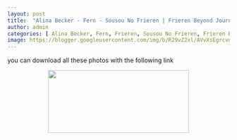 ```yaml
---
layout: post
title:  "Alina Becker - Fern - Sousou No Frieren | Frieren Beyond Journeys End (54 pictures) leaked from Onlyfans, Patreon and Fansly"
author: admin
categories: [ Alina Becker, Fern, Frieren, Sousou No Frieren, Frieren Beyond Journeys ]
image: https://blogger.googleusercontent.com/img/b/R29vZ2xl/AVvXsEgrcvnymca7-Tk56aEFVlWaTkDSfOKw57gub-Ibuz2aIr5RZc2uYfK4ZyMmrQxsf6qHJL8DFsll9o0Obz7oFrlByHnX-wIOgG6gZVKmRc5uw9eWr1h2G2T6CAYIafmXsFLfz49d-bhwQ_jvxn9av-Ec5XxepLtciMav-ZZtjgfcZa4Gw7FKMkJVAhiVi_XK/s1600/1.webp
---
```


you can download all these photos with the following link
<br /><div class="separator" style="clear: both; text-align: center;"><a href="https://www.mediafire.com/file/9ti5aenebrymr4u/Alina_Becker_-_Fern_-_Sousou_No_Frieren__Frieren_Beyond_Journeys_End_%252854_pictures%2529_leaked_from_Onlyfans%252C_Patreon_and_Fansly.zip/file" style="margin-left: 1em; margin-right: 1em;"><img border="0" data-original-height="200" data-original-width="450" height="142" src="https://blogger.googleusercontent.com/img/b/R29vZ2xl/AVvXsEhaKuKEQGBwDNaGjB1O2gN6tRDlZsgDHZoZF10mPvI53xIL_7TaoluvjtX_JSQHVU9oOurdtmYdpL_GUuJFh6TNNDGOLxvCDGDPbltr4tCBr3pWWesGdaKGr5S-1ft9L_PdbFxD0DrVUl5RNP48p4gZUKXC0sxac7TzpnNFUkathObMi2LAp6AzkWIDpyQZ/w320-h142/586abf79b6fc1117b60b2755.png" width="320" /></a></div><br />

<div class="separator" style="clear: both;"><a href="https://blogger.googleusercontent.com/img/b/R29vZ2xl/AVvXsEgrcvnymca7-Tk56aEFVlWaTkDSfOKw57gub-Ibuz2aIr5RZc2uYfK4ZyMmrQxsf6qHJL8DFsll9o0Obz7oFrlByHnX-wIOgG6gZVKmRc5uw9eWr1h2G2T6CAYIafmXsFLfz49d-bhwQ_jvxn9av-Ec5XxepLtciMav-ZZtjgfcZa4Gw7FKMkJVAhiVi_XK/s1600/1.webp" style="display: block; padding: 1em 0; text-align: center; "><img alt="" border="0" data-original-height="1707" data-original-width="1280" src="https://blogger.googleusercontent.com/img/b/R29vZ2xl/AVvXsEgrcvnymca7-Tk56aEFVlWaTkDSfOKw57gub-Ibuz2aIr5RZc2uYfK4ZyMmrQxsf6qHJL8DFsll9o0Obz7oFrlByHnX-wIOgG6gZVKmRc5uw9eWr1h2G2T6CAYIafmXsFLfz49d-bhwQ_jvxn9av-Ec5XxepLtciMav-ZZtjgfcZa4Gw7FKMkJVAhiVi_XK/s1600/1.webp"/></a></div><div class="separator" style="clear: both;"><a href="https://blogger.googleusercontent.com/img/b/R29vZ2xl/AVvXsEiWrufpqEPfq6dkn0lqFtamM9rP1S4aYeg_ddGiKXRGWANOx7o0ZD8Ofoao0_pI3VZWB8wB35H61d63P3Vkdu9FWk29jWZa2sohmLCs9voNuvDR-rF2dI_z5Rut45caDfa-TP3OyzqR7DILG5mMbNhgOyI0nA4O2NZyGt9kjdRF_bg7XgIobpiaE-wVQPZ2/s1600/2.webp" style="display: block; padding: 1em 0; text-align: center; "><img alt="" border="0" data-original-height="1707" data-original-width="1280" src="https://blogger.googleusercontent.com/img/b/R29vZ2xl/AVvXsEiWrufpqEPfq6dkn0lqFtamM9rP1S4aYeg_ddGiKXRGWANOx7o0ZD8Ofoao0_pI3VZWB8wB35H61d63P3Vkdu9FWk29jWZa2sohmLCs9voNuvDR-rF2dI_z5Rut45caDfa-TP3OyzqR7DILG5mMbNhgOyI0nA4O2NZyGt9kjdRF_bg7XgIobpiaE-wVQPZ2/s1600/2.webp"/></a></div><div class="separator" style="clear: both;"><a href="https://blogger.googleusercontent.com/img/b/R29vZ2xl/AVvXsEjngs-9whC477XR72ManWVKO3R_wj3R2uV69VFcC9v8WMl84-hmOpV6l2m6TaCFXqsVey5k5Np1DQuWQSZjHTfRPEIFdTzIRgbULGy4Oz4KENNKSAwbACISuaYfg6xEl8wZE9nRLvfl2pKkDFHS28WWsJ0ZmTy_pdHfUYYJBikeLOnUOagOhYqCZoe1BAeR/s1600/3.webp" style="display: block; padding: 1em 0; text-align: center; "><img alt="" border="0" data-original-height="1707" data-original-width="1280" src="https://blogger.googleusercontent.com/img/b/R29vZ2xl/AVvXsEjngs-9whC477XR72ManWVKO3R_wj3R2uV69VFcC9v8WMl84-hmOpV6l2m6TaCFXqsVey5k5Np1DQuWQSZjHTfRPEIFdTzIRgbULGy4Oz4KENNKSAwbACISuaYfg6xEl8wZE9nRLvfl2pKkDFHS28WWsJ0ZmTy_pdHfUYYJBikeLOnUOagOhYqCZoe1BAeR/s1600/3.webp"/></a></div><div class="separator" style="clear: both;"><a href="https://blogger.googleusercontent.com/img/b/R29vZ2xl/AVvXsEjH0Am6L1b1RAc7xrvRgYYjc0P1V9xBOLwgu36jhSZVFmck61Dj91kL0pJY2pBMAms_tTEO2PGDOSjRTcQ9tjxjel9UgIt7DfPr1C-hjrKAc-ILLh2ELi2wg01f72y7C5ehWccL-uQzg1XSkyjURSYCSQsy-M5VU34wqRCjmh8yKLMF7NT6qPCp-F7uHClE/s1600/4.webp" style="display: block; padding: 1em 0; text-align: center; "><img alt="" border="0" data-original-height="1707" data-original-width="1280" src="https://blogger.googleusercontent.com/img/b/R29vZ2xl/AVvXsEjH0Am6L1b1RAc7xrvRgYYjc0P1V9xBOLwgu36jhSZVFmck61Dj91kL0pJY2pBMAms_tTEO2PGDOSjRTcQ9tjxjel9UgIt7DfPr1C-hjrKAc-ILLh2ELi2wg01f72y7C5ehWccL-uQzg1XSkyjURSYCSQsy-M5VU34wqRCjmh8yKLMF7NT6qPCp-F7uHClE/s1600/4.webp"/></a></div><div class="separator" style="clear: both;"><a href="https://blogger.googleusercontent.com/img/b/R29vZ2xl/AVvXsEghSBQtsg_sd9P0xAgwgEZrWrvpZ3EXQBCf3iAI8rUfZJtS9fg5egK7hGbioUwKDkwytT8RYIgBeq9s-MTHPnBJMpSOBnmWLTyWQYH5ks7VPCMSpQ2vMtyKWfhpCmvGN0vHGleNbpb6G1ciet5Prlav8D9XVIpWi8bjzLQhvJV-j7D0yrmmRkiRT1QmhCXP/s1600/5.webp" style="display: block; padding: 1em 0; text-align: center; "><img alt="" border="0" data-original-height="1707" data-original-width="1280" src="https://blogger.googleusercontent.com/img/b/R29vZ2xl/AVvXsEghSBQtsg_sd9P0xAgwgEZrWrvpZ3EXQBCf3iAI8rUfZJtS9fg5egK7hGbioUwKDkwytT8RYIgBeq9s-MTHPnBJMpSOBnmWLTyWQYH5ks7VPCMSpQ2vMtyKWfhpCmvGN0vHGleNbpb6G1ciet5Prlav8D9XVIpWi8bjzLQhvJV-j7D0yrmmRkiRT1QmhCXP/s1600/5.webp"/></a></div><div class="separator" style="clear: both;"><a href="https://blogger.googleusercontent.com/img/b/R29vZ2xl/AVvXsEi_CQwJnMESM_y_cXFLL1-i7HYL7tjxeE3pe_AJyVm3dOWoKz1gRVxe1ncj_BoGP4KcoNn08BhazzbOtbE3U6RyqSzWNvFp59CREFdwJci8K0Vt_HIZ7Ea0Wwk2rp6n8Svr55BLCbbBidhGwJCzPtKfUUyp4GiRJdZlg3y0M4ew1YM88AGHoFYkkajKeCn4/s1600/6.webp" style="display: block; padding: 1em 0; text-align: center; "><img alt="" border="0" data-original-height="1707" data-original-width="1280" src="https://blogger.googleusercontent.com/img/b/R29vZ2xl/AVvXsEi_CQwJnMESM_y_cXFLL1-i7HYL7tjxeE3pe_AJyVm3dOWoKz1gRVxe1ncj_BoGP4KcoNn08BhazzbOtbE3U6RyqSzWNvFp59CREFdwJci8K0Vt_HIZ7Ea0Wwk2rp6n8Svr55BLCbbBidhGwJCzPtKfUUyp4GiRJdZlg3y0M4ew1YM88AGHoFYkkajKeCn4/s1600/6.webp"/></a></div><div class="separator" style="clear: both;"><a href="https://blogger.googleusercontent.com/img/b/R29vZ2xl/AVvXsEirOOdWRxGH4SeQU4JO5329nhyVKKk_Vyf8GJgTAwg98d_xF4sT8_0mmW3wrHC6JVoo4wpSzZ40gyOn2RtLNXDWaz4m3savG2t30Kgl5MgNe2gb90ZC_AsOBQN5IbQBVO4VdkZptvpDFSWvppzW-XtQrQJR8cjWgtt6EiYeY3l58mAOJFuiwAj57YI7KzH5/s1600/7.webp" style="display: block; padding: 1em 0; text-align: center; "><img alt="" border="0" data-original-height="1707" data-original-width="1280" src="https://blogger.googleusercontent.com/img/b/R29vZ2xl/AVvXsEirOOdWRxGH4SeQU4JO5329nhyVKKk_Vyf8GJgTAwg98d_xF4sT8_0mmW3wrHC6JVoo4wpSzZ40gyOn2RtLNXDWaz4m3savG2t30Kgl5MgNe2gb90ZC_AsOBQN5IbQBVO4VdkZptvpDFSWvppzW-XtQrQJR8cjWgtt6EiYeY3l58mAOJFuiwAj57YI7KzH5/s1600/7.webp"/></a></div><div class="separator" style="clear: both;"><a href="https://blogger.googleusercontent.com/img/b/R29vZ2xl/AVvXsEiIg-OfrbSrnX90hsjgUPLfd1KwHkBzU-kv3UdzjvqK_ovad1YgiEtSEQ9qwo70Jk3S4mcah6rJVzxYL7JAPHbXkepWj9RQOe0W0gpj7PTiNZuw_oS597sUvTf3YvoQ4y7CupMjI8ZlO_FQOKvNBqQBS4mD_58sOf3RsQw1KPLhYfjaBTb5pXK7qRr0hJ9A/s1600/8.webp" style="display: block; padding: 1em 0; text-align: center; "><img alt="" border="0" data-original-height="1707" data-original-width="1280" src="https://blogger.googleusercontent.com/img/b/R29vZ2xl/AVvXsEiIg-OfrbSrnX90hsjgUPLfd1KwHkBzU-kv3UdzjvqK_ovad1YgiEtSEQ9qwo70Jk3S4mcah6rJVzxYL7JAPHbXkepWj9RQOe0W0gpj7PTiNZuw_oS597sUvTf3YvoQ4y7CupMjI8ZlO_FQOKvNBqQBS4mD_58sOf3RsQw1KPLhYfjaBTb5pXK7qRr0hJ9A/s1600/8.webp"/></a></div><div class="separator" style="clear: both;"><a href="https://blogger.googleusercontent.com/img/b/R29vZ2xl/AVvXsEgvrWRfiaxAQH_-A0rbIAB9tL0sx8KbB833_pV9AX9KAOgKOJJi0GIJWewEfn-JUQcZwT0BW9fKDUWqH4iLapTvHBOWw4EnFwCFnNsop6REDQm95KkRX5pW-j8DCc8PMdJXIRkn8Gy1nSkLZBXdnj_FB0G4i2uwjgogcNdx0tPhe6Zz92CX668TFVzABcaG/s1600/9.webp" style="display: block; padding: 1em 0; text-align: center; "><img alt="" border="0" data-original-height="1707" data-original-width="1280" src="https://blogger.googleusercontent.com/img/b/R29vZ2xl/AVvXsEgvrWRfiaxAQH_-A0rbIAB9tL0sx8KbB833_pV9AX9KAOgKOJJi0GIJWewEfn-JUQcZwT0BW9fKDUWqH4iLapTvHBOWw4EnFwCFnNsop6REDQm95KkRX5pW-j8DCc8PMdJXIRkn8Gy1nSkLZBXdnj_FB0G4i2uwjgogcNdx0tPhe6Zz92CX668TFVzABcaG/s1600/9.webp"/></a></div><div class="separator" style="clear: both;"><a href="https://blogger.googleusercontent.com/img/b/R29vZ2xl/AVvXsEgyqLl482iO3W9hkSlLNbpAKbWbZOpbFgNIf-movDQPgzBXbPm8FiDKPLvEj1uB2BICwyzUujZ-tFTGnV2LKc_s93slrtpB74RJDavA8GGMtYOGKvblQryaYR3Ynt2pxzExjKk2TI8WuWzOj6vxI197vKKItp2fqlFnJw-SCFU5bQjYhre21l5RQzyOctbh/s1600/10.webp" style="display: block; padding: 1em 0; text-align: center; "><img alt="" border="0" data-original-height="1707" data-original-width="1280" src="https://blogger.googleusercontent.com/img/b/R29vZ2xl/AVvXsEgyqLl482iO3W9hkSlLNbpAKbWbZOpbFgNIf-movDQPgzBXbPm8FiDKPLvEj1uB2BICwyzUujZ-tFTGnV2LKc_s93slrtpB74RJDavA8GGMtYOGKvblQryaYR3Ynt2pxzExjKk2TI8WuWzOj6vxI197vKKItp2fqlFnJw-SCFU5bQjYhre21l5RQzyOctbh/s1600/10.webp"/></a></div><div class="separator" style="clear: both;"><a href="https://blogger.googleusercontent.com/img/b/R29vZ2xl/AVvXsEjWvqdZ7A7gOo8C9TcdAra7TaUfJwQ6hghJHppHHacv6xB6AHbFWMlirjsSS1PKzi5qdUDeWdKXR-C3cfCOTlHj4xYpnM9OTe5SWT2cSuqWv0nIEh8SUcCfxT1XXYxaYuMSUHFqOxl1mxjBzVc5FkGaJogTuSFtvdRdV3FWMvtmzYYWXcrWLcYvmwanBFZI/s1600/11.webp" style="display: block; padding: 1em 0; text-align: center; "><img alt="" border="0" data-original-height="1707" data-original-width="1280" src="https://blogger.googleusercontent.com/img/b/R29vZ2xl/AVvXsEjWvqdZ7A7gOo8C9TcdAra7TaUfJwQ6hghJHppHHacv6xB6AHbFWMlirjsSS1PKzi5qdUDeWdKXR-C3cfCOTlHj4xYpnM9OTe5SWT2cSuqWv0nIEh8SUcCfxT1XXYxaYuMSUHFqOxl1mxjBzVc5FkGaJogTuSFtvdRdV3FWMvtmzYYWXcrWLcYvmwanBFZI/s1600/11.webp"/></a></div><div class="separator" style="clear: both;"><a href="https://blogger.googleusercontent.com/img/b/R29vZ2xl/AVvXsEiIy4jR2w_3nVHOmZCJqGr4xctg2sExxqsq_GC2yHHzgNrYsDLTivLpwGjtFBtcTIBCoOS-ljHPGCaCPOBOsgmoPIeFtHaJoKSHRq-3q2_oci8eCmOjjaxfnxmG9ghoAwYuE4-ZvpzvG8zDx4NjoMVCaOyJ4hIPGscRfsEDYpWhX9LVHC6fzirRZlnvMkQB/s1600/12.webp" style="display: block; padding: 1em 0; text-align: center; "><img alt="" border="0" data-original-height="1707" data-original-width="1280" src="https://blogger.googleusercontent.com/img/b/R29vZ2xl/AVvXsEiIy4jR2w_3nVHOmZCJqGr4xctg2sExxqsq_GC2yHHzgNrYsDLTivLpwGjtFBtcTIBCoOS-ljHPGCaCPOBOsgmoPIeFtHaJoKSHRq-3q2_oci8eCmOjjaxfnxmG9ghoAwYuE4-ZvpzvG8zDx4NjoMVCaOyJ4hIPGscRfsEDYpWhX9LVHC6fzirRZlnvMkQB/s1600/12.webp"/></a></div><div class="separator" style="clear: both;"><a href="https://blogger.googleusercontent.com/img/b/R29vZ2xl/AVvXsEg6_owx5MLO_3adrwdrkQ_Gmzwi8NHsQDGZiIACRdZP3baxIdqUArYNhHN5yeibTuMjEQZQ_K3pfY0LU7AG9LNF7ia6GFCmkwCAvhaGwnq9Hrv5tZLtXts8BiuvP3BwB3kiCCS_byH_YIEqQ-0jz4ODdwoAScdvkZUbpSYZ4QKH6V7mXy3GAWsMGVVZyRL6/s1600/13.webp" style="display: block; padding: 1em 0; text-align: center; "><img alt="" border="0" data-original-height="1707" data-original-width="1280" src="https://blogger.googleusercontent.com/img/b/R29vZ2xl/AVvXsEg6_owx5MLO_3adrwdrkQ_Gmzwi8NHsQDGZiIACRdZP3baxIdqUArYNhHN5yeibTuMjEQZQ_K3pfY0LU7AG9LNF7ia6GFCmkwCAvhaGwnq9Hrv5tZLtXts8BiuvP3BwB3kiCCS_byH_YIEqQ-0jz4ODdwoAScdvkZUbpSYZ4QKH6V7mXy3GAWsMGVVZyRL6/s1600/13.webp"/></a></div><div class="separator" style="clear: both;"><a href="https://blogger.googleusercontent.com/img/b/R29vZ2xl/AVvXsEir14fPM3PEWVBvod6X7bOe0NCKdbRRVL7W-Zzp7mR9xuK-MhpNg4TejW-swn8ElUdF0lL2WxmiUYUWpojJAtES7Ua3a0LUbymJwbKCfDUmEViR3E-GzOS2SiOTf5tbGV4iiyjKzvGiAkEcZFdKUS13h83-WlpPXdp8OBx2ReJOMasg9YBbRPTYhY4dp-WP/s1600/14.webp" style="display: block; padding: 1em 0; text-align: center; "><img alt="" border="0" data-original-height="1707" data-original-width="1280" src="https://blogger.googleusercontent.com/img/b/R29vZ2xl/AVvXsEir14fPM3PEWVBvod6X7bOe0NCKdbRRVL7W-Zzp7mR9xuK-MhpNg4TejW-swn8ElUdF0lL2WxmiUYUWpojJAtES7Ua3a0LUbymJwbKCfDUmEViR3E-GzOS2SiOTf5tbGV4iiyjKzvGiAkEcZFdKUS13h83-WlpPXdp8OBx2ReJOMasg9YBbRPTYhY4dp-WP/s1600/14.webp"/></a></div><div class="separator" style="clear: both;"><a href="https://blogger.googleusercontent.com/img/b/R29vZ2xl/AVvXsEid7jlURTapnUuEpRHfDBKeYQ8sURTm7zXvj2Jf5MUbkJu7nSWox6FwFsJ4q_MDQnb42v6AZsz23EpPr8ksMt2Ce0xt6tu6b5WLldmYbvfBBnwqtIrVrPLHQ-NZ-CiqRHw7eraFHfBK94nuLKDFnqDUkbaojtXcfTWb460NOqdpHJQH9KyPgpt71jU7VuNI/s1600/15.webp" style="display: block; padding: 1em 0; text-align: center; "><img alt="" border="0" data-original-height="1707" data-original-width="1280" src="https://blogger.googleusercontent.com/img/b/R29vZ2xl/AVvXsEid7jlURTapnUuEpRHfDBKeYQ8sURTm7zXvj2Jf5MUbkJu7nSWox6FwFsJ4q_MDQnb42v6AZsz23EpPr8ksMt2Ce0xt6tu6b5WLldmYbvfBBnwqtIrVrPLHQ-NZ-CiqRHw7eraFHfBK94nuLKDFnqDUkbaojtXcfTWb460NOqdpHJQH9KyPgpt71jU7VuNI/s1600/15.webp"/></a></div><div class="separator" style="clear: both;"><a href="https://blogger.googleusercontent.com/img/b/R29vZ2xl/AVvXsEgBWvl51TyAP-YwDGg_VPP9h1m_4fTSU1ySVZIDW4x6FpeIvHdzQnSR223zB-oLEpSy53HFOhROPlcZ592awCC87wS3t38uu3A8cj0QsgUUbYAPiF5vcH5dwJRfIKgZMVyMOn_LqlcPwB-8tpLYLGIiR9SBwh9pgoBwkInntGKTrLQG4CwvXW0Ld1WFcW-G/s1600/16.webp" style="display: block; padding: 1em 0; text-align: center; "><img alt="" border="0" data-original-height="1707" data-original-width="1280" src="https://blogger.googleusercontent.com/img/b/R29vZ2xl/AVvXsEgBWvl51TyAP-YwDGg_VPP9h1m_4fTSU1ySVZIDW4x6FpeIvHdzQnSR223zB-oLEpSy53HFOhROPlcZ592awCC87wS3t38uu3A8cj0QsgUUbYAPiF5vcH5dwJRfIKgZMVyMOn_LqlcPwB-8tpLYLGIiR9SBwh9pgoBwkInntGKTrLQG4CwvXW0Ld1WFcW-G/s1600/16.webp"/></a></div><div class="separator" style="clear: both;"><a href="https://blogger.googleusercontent.com/img/b/R29vZ2xl/AVvXsEhaHYFBzuFr5Vh52ghulUzr1UWVBwK5j_1I8g__zOuPtiOLtEZPGB6ZYS2kRfRwxPOEBDBqBhDhFSb4aztMKxfzqG8ttBZxvrZvAyk0Ft_AVHMLIPtHaDMPSz5PORA-oTWuCCT8Oi7IZ91GzEQrsA2TcezRZb5_AL76S83B4G-chUmLJUuQEYvqa8qUosTU/s1600/17.webp" style="display: block; padding: 1em 0; text-align: center; "><img alt="" border="0" data-original-height="960" data-original-width="1280" src="https://blogger.googleusercontent.com/img/b/R29vZ2xl/AVvXsEhaHYFBzuFr5Vh52ghulUzr1UWVBwK5j_1I8g__zOuPtiOLtEZPGB6ZYS2kRfRwxPOEBDBqBhDhFSb4aztMKxfzqG8ttBZxvrZvAyk0Ft_AVHMLIPtHaDMPSz5PORA-oTWuCCT8Oi7IZ91GzEQrsA2TcezRZb5_AL76S83B4G-chUmLJUuQEYvqa8qUosTU/s1600/17.webp"/></a></div><div class="separator" style="clear: both;"><a href="https://blogger.googleusercontent.com/img/b/R29vZ2xl/AVvXsEiKf1L77LyfJ4fiSBCbUEvMCRVaVIMESYybhKOtMahkcVoNxbvFiF57Ebt85k9noLus02POqZLk-aUpyzgPAF0OsqEGT0wfyD1mJ_y0Z7_F0tNgHH_BL0a4AAPUdHO6ptDE7FROcjnvPSRGeN0t9kIRe0Sp4ITeaZAKsUeD0RoT2GXT9IT37DTtFsA_33nX/s1600/18.webp" style="display: block; padding: 1em 0; text-align: center; "><img alt="" border="0" data-original-height="1707" data-original-width="1280" src="https://blogger.googleusercontent.com/img/b/R29vZ2xl/AVvXsEiKf1L77LyfJ4fiSBCbUEvMCRVaVIMESYybhKOtMahkcVoNxbvFiF57Ebt85k9noLus02POqZLk-aUpyzgPAF0OsqEGT0wfyD1mJ_y0Z7_F0tNgHH_BL0a4AAPUdHO6ptDE7FROcjnvPSRGeN0t9kIRe0Sp4ITeaZAKsUeD0RoT2GXT9IT37DTtFsA_33nX/s1600/18.webp"/></a></div><div class="separator" style="clear: both;"><a href="https://blogger.googleusercontent.com/img/b/R29vZ2xl/AVvXsEgXjh-6V7xpzFZm-qLGV8zzn3SbIk3YUFDJw_JtKhdy-qb4R5PcCedc4E06nFI0wFTMBqocwLLRAngWqLCtnoTJwBrCh-aJAn2MpnqZ7vQgG-Fmv1ZiQAGimf0jkxpT2r4tZ9kl0q70kKGILSQVsytRZjHxuIv0RuHxlFdaoaL-S2_uMN6hhpQ1uSet2orl/s1600/19.webp" style="display: block; padding: 1em 0; text-align: center; "><img alt="" border="0" data-original-height="1707" data-original-width="1280" src="https://blogger.googleusercontent.com/img/b/R29vZ2xl/AVvXsEgXjh-6V7xpzFZm-qLGV8zzn3SbIk3YUFDJw_JtKhdy-qb4R5PcCedc4E06nFI0wFTMBqocwLLRAngWqLCtnoTJwBrCh-aJAn2MpnqZ7vQgG-Fmv1ZiQAGimf0jkxpT2r4tZ9kl0q70kKGILSQVsytRZjHxuIv0RuHxlFdaoaL-S2_uMN6hhpQ1uSet2orl/s1600/19.webp"/></a></div><div class="separator" style="clear: both;"><a href="https://blogger.googleusercontent.com/img/b/R29vZ2xl/AVvXsEh29kezqCQQ7DyCE82SVLjKHfABwg8TXCAt3t0wdIzthY1MPqaEcjpMp3xBsGoty-n8Q4-h4HO1VB_Hnaf_V1vAD87gO8AHo8zyFXawzPzxnsgNZJjKiAwsQz79425DxepDuaFEMSnmQwWsn8QtISmRUYQ1D8ubHxe0h8CDkCMpPU-DA2Z5P60OL2gjpEek/s1600/20.webp" style="display: block; padding: 1em 0; text-align: center; "><img alt="" border="0" data-original-height="1707" data-original-width="1280" src="https://blogger.googleusercontent.com/img/b/R29vZ2xl/AVvXsEh29kezqCQQ7DyCE82SVLjKHfABwg8TXCAt3t0wdIzthY1MPqaEcjpMp3xBsGoty-n8Q4-h4HO1VB_Hnaf_V1vAD87gO8AHo8zyFXawzPzxnsgNZJjKiAwsQz79425DxepDuaFEMSnmQwWsn8QtISmRUYQ1D8ubHxe0h8CDkCMpPU-DA2Z5P60OL2gjpEek/s1600/20.webp"/></a></div><div class="separator" style="clear: both;"><a href="https://blogger.googleusercontent.com/img/b/R29vZ2xl/AVvXsEj41dYDzraefbfXkKFTHc57tZqexIsIfkQzklH7QMrU68Yrxi6hcPsvG80yVUrXNxXwR1cgOyrZfWdAFnp8KiYmzs3VudODWd4w872Sh5waB1k1YSu97bcPhiAQIfMm1gINLEGsYzu4VPgGb9medx01vunQ7RA6JUoc48Dde_n-JIokfDqvHNzwjAYqU6Ra/s1600/21.webp" style="display: block; padding: 1em 0; text-align: center; "><img alt="" border="0" data-original-height="1707" data-original-width="1280" src="https://blogger.googleusercontent.com/img/b/R29vZ2xl/AVvXsEj41dYDzraefbfXkKFTHc57tZqexIsIfkQzklH7QMrU68Yrxi6hcPsvG80yVUrXNxXwR1cgOyrZfWdAFnp8KiYmzs3VudODWd4w872Sh5waB1k1YSu97bcPhiAQIfMm1gINLEGsYzu4VPgGb9medx01vunQ7RA6JUoc48Dde_n-JIokfDqvHNzwjAYqU6Ra/s1600/21.webp"/></a></div><div class="separator" style="clear: both;"><a href="https://blogger.googleusercontent.com/img/b/R29vZ2xl/AVvXsEh7OZC83ADk1YjqQdP6-02mK72QMUeSfx-w-X7ipxB-5aYHwBZdF2T43Kz2ZDpIWVET2M_-3iUPp9HTz6GqIBQBDXXvsGKwgKv1R-LzLa0lOzpJGLF7StJc2WNhJPe040dM28u7BvU33eEquSJtUNRzoVRc7SqKZB3Rcq2WrDNsQOVZplfEsLtZmkqjafv1/s1600/22.webp" style="display: block; padding: 1em 0; text-align: center; "><img alt="" border="0" data-original-height="1707" data-original-width="1280" src="https://blogger.googleusercontent.com/img/b/R29vZ2xl/AVvXsEh7OZC83ADk1YjqQdP6-02mK72QMUeSfx-w-X7ipxB-5aYHwBZdF2T43Kz2ZDpIWVET2M_-3iUPp9HTz6GqIBQBDXXvsGKwgKv1R-LzLa0lOzpJGLF7StJc2WNhJPe040dM28u7BvU33eEquSJtUNRzoVRc7SqKZB3Rcq2WrDNsQOVZplfEsLtZmkqjafv1/s1600/22.webp"/></a></div><div class="separator" style="clear: both;"><a href="https://blogger.googleusercontent.com/img/b/R29vZ2xl/AVvXsEiNPUM-90VCwQ6ZoiRj4nkw1lLfoicezR12aSuKdxAWnlQVSoYxLWEje47YhDIiFXDrAxBjvgMj3LTFnNmSzxHMyS1o8aCoMYemIX8d9JE0KdMwnZn70TrIOUmvFTeG3i-leFOce87pc8B0hv3Meu3MqTiBxOGcQSGVRFP_a13D4LkHnflmQwrNtdm7SOB5/s1600/23.webp" style="display: block; padding: 1em 0; text-align: center; "><img alt="" border="0" data-original-height="1707" data-original-width="1280" src="https://blogger.googleusercontent.com/img/b/R29vZ2xl/AVvXsEiNPUM-90VCwQ6ZoiRj4nkw1lLfoicezR12aSuKdxAWnlQVSoYxLWEje47YhDIiFXDrAxBjvgMj3LTFnNmSzxHMyS1o8aCoMYemIX8d9JE0KdMwnZn70TrIOUmvFTeG3i-leFOce87pc8B0hv3Meu3MqTiBxOGcQSGVRFP_a13D4LkHnflmQwrNtdm7SOB5/s1600/23.webp"/></a></div><div class="separator" style="clear: both;"><a href="https://blogger.googleusercontent.com/img/b/R29vZ2xl/AVvXsEhfaOmCEEoQSx_iVUIAxx8l1R-uOPEfH7FQ5EA4gQoofGycimdoYSaYnHuGVNAZivcltMgc8_2wSBSoEYp6TLSEblR2Y8G5Tp8vH1fgZc7HK4nLNVo9eSVaEZ6HcjeASVvYNVuMk01gLQWkNn4ed_QqNzhjVOOo1iffhNatq8a3NmkxCTrOm8Qc4ueYr5a6/s1600/24.webp" style="display: block; padding: 1em 0; text-align: center; "><img alt="" border="0" data-original-height="1707" data-original-width="1280" src="https://blogger.googleusercontent.com/img/b/R29vZ2xl/AVvXsEhfaOmCEEoQSx_iVUIAxx8l1R-uOPEfH7FQ5EA4gQoofGycimdoYSaYnHuGVNAZivcltMgc8_2wSBSoEYp6TLSEblR2Y8G5Tp8vH1fgZc7HK4nLNVo9eSVaEZ6HcjeASVvYNVuMk01gLQWkNn4ed_QqNzhjVOOo1iffhNatq8a3NmkxCTrOm8Qc4ueYr5a6/s1600/24.webp"/></a></div><div class="separator" style="clear: both;"><a href="https://blogger.googleusercontent.com/img/b/R29vZ2xl/AVvXsEilhrkTZ2nDZB218OT-006Pa559eQNJGZWRBVnMOthKveQNDoi8VNwsEC-2k9ft3pJ9xwU0h4PKWJsSt-Xwl6PEsL0w0TjJCOWVMgtomHpO4NIxKDNc5yX04F3WSHbROzTP3ubvFixXyuDFsTKNqCDiW-ADB2zbt_RF5fjNiEcVM6ksgbJUSd9c5q8A8UMQ/s1600/25.webp" style="display: block; padding: 1em 0; text-align: center; "><img alt="" border="0" data-original-height="1707" data-original-width="1280" src="https://blogger.googleusercontent.com/img/b/R29vZ2xl/AVvXsEilhrkTZ2nDZB218OT-006Pa559eQNJGZWRBVnMOthKveQNDoi8VNwsEC-2k9ft3pJ9xwU0h4PKWJsSt-Xwl6PEsL0w0TjJCOWVMgtomHpO4NIxKDNc5yX04F3WSHbROzTP3ubvFixXyuDFsTKNqCDiW-ADB2zbt_RF5fjNiEcVM6ksgbJUSd9c5q8A8UMQ/s1600/25.webp"/></a></div><div class="separator" style="clear: both;"><a href="https://blogger.googleusercontent.com/img/b/R29vZ2xl/AVvXsEhrwB1K3XfYkp1_zX_b0rZlGneVtSRlCRADMVG1schLBy6P3539lzgqnoa6kh4JPpQjLCHqegt3EaVQieNDpMu6wNBIfaXEhzWngqyn7N-p6XLXGtPK3UMY6IEsKGoBqKiUz9HU9S2iFnjXJzQ-Fj9mJ9am8Ol-MvSLAA0yuQzLTGQX0CkOjGbi9ToLH_Jm/s1600/26.webp" style="display: block; padding: 1em 0; text-align: center; "><img alt="" border="0" data-original-height="1707" data-original-width="1280" src="https://blogger.googleusercontent.com/img/b/R29vZ2xl/AVvXsEhrwB1K3XfYkp1_zX_b0rZlGneVtSRlCRADMVG1schLBy6P3539lzgqnoa6kh4JPpQjLCHqegt3EaVQieNDpMu6wNBIfaXEhzWngqyn7N-p6XLXGtPK3UMY6IEsKGoBqKiUz9HU9S2iFnjXJzQ-Fj9mJ9am8Ol-MvSLAA0yuQzLTGQX0CkOjGbi9ToLH_Jm/s1600/26.webp"/></a></div><div class="separator" style="clear: both;"><a href="https://blogger.googleusercontent.com/img/b/R29vZ2xl/AVvXsEgQwZDnh5uXsEDqsU4Qw1YyOwR71CN8rTfRNeWB5Q0ehzHfR9F-0wc2f-XwuRWs5xp0ULHwo0tYeA2ALYlroQKhXXQRejP8zWVi5UTqq7LQ8VK8AyfjDW1MQUSK3JzDq3SuMPWlC1yztNQxa1dALTFP-DQpA3V_HREuBOFm3SizX81580DD0ewupTSBTeLx/s1600/27.webp" style="display: block; padding: 1em 0; text-align: center; "><img alt="" border="0" data-original-height="1707" data-original-width="1280" src="https://blogger.googleusercontent.com/img/b/R29vZ2xl/AVvXsEgQwZDnh5uXsEDqsU4Qw1YyOwR71CN8rTfRNeWB5Q0ehzHfR9F-0wc2f-XwuRWs5xp0ULHwo0tYeA2ALYlroQKhXXQRejP8zWVi5UTqq7LQ8VK8AyfjDW1MQUSK3JzDq3SuMPWlC1yztNQxa1dALTFP-DQpA3V_HREuBOFm3SizX81580DD0ewupTSBTeLx/s1600/27.webp"/></a></div><div class="separator" style="clear: both;"><a href="https://blogger.googleusercontent.com/img/b/R29vZ2xl/AVvXsEhnaj_qa5fUDy6t0qnFzkQXJDYJoGNSezgaTkZRlqcqoiMrBjeHP-XMcJvXDhSAXXRSpVS9A3DzeA4LK0aiJrrALQ_B58zotGa7Iz_raGmpCvpJnQc2Hc2s47Am-6lQ0zdGsNeeJUPiDejOceQNbzcAtZuagO2PdbtLt8M07Rz7vG-jAF1cGMv5xK_xBIK7/s1600/28.webp" style="display: block; padding: 1em 0; text-align: center; "><img alt="" border="0" data-original-height="1707" data-original-width="1280" src="https://blogger.googleusercontent.com/img/b/R29vZ2xl/AVvXsEhnaj_qa5fUDy6t0qnFzkQXJDYJoGNSezgaTkZRlqcqoiMrBjeHP-XMcJvXDhSAXXRSpVS9A3DzeA4LK0aiJrrALQ_B58zotGa7Iz_raGmpCvpJnQc2Hc2s47Am-6lQ0zdGsNeeJUPiDejOceQNbzcAtZuagO2PdbtLt8M07Rz7vG-jAF1cGMv5xK_xBIK7/s1600/28.webp"/></a></div><div class="separator" style="clear: both;"><a href="https://blogger.googleusercontent.com/img/b/R29vZ2xl/AVvXsEgcr8M7VjXU1DWgjmR9Sw-TeXp7kefao1fL7i8rjSw6HOxAG1BDJg2-kdGI1jJj2gMNQrBcWO3PEa7TXDCgbcWp-OkkzkxPafGUC7TEWhMRmqXobk8Pru5ehfEwwTnOdQTD2eZGqybEGQcw32rPT2_m-ykmS7vOSxH9FRtSEsICfMSkGWVOTtsmfR57BTCN/s1600/29.webp" style="display: block; padding: 1em 0; text-align: center; "><img alt="" border="0" data-original-height="1707" data-original-width="1280" src="https://blogger.googleusercontent.com/img/b/R29vZ2xl/AVvXsEgcr8M7VjXU1DWgjmR9Sw-TeXp7kefao1fL7i8rjSw6HOxAG1BDJg2-kdGI1jJj2gMNQrBcWO3PEa7TXDCgbcWp-OkkzkxPafGUC7TEWhMRmqXobk8Pru5ehfEwwTnOdQTD2eZGqybEGQcw32rPT2_m-ykmS7vOSxH9FRtSEsICfMSkGWVOTtsmfR57BTCN/s1600/29.webp"/></a></div><div class="separator" style="clear: both;"><a href="https://blogger.googleusercontent.com/img/b/R29vZ2xl/AVvXsEgoxXzWx8AYgrMIQATz9Mf5GShAHmL4VgU3WuMTXBr_MrAIMqjKTqraPZMHRwX3x3tBSDzNrXvstrz9PoOlzNdpGUXG03sExLYMUUEFkzyXbl0_IPp0XQfA7fZ2YB_YrrxUNdYtVqp_DA-nYZas48x8xMCtQ9S_JadW72IrZdUeoCjNc86kIOzrdDEVPpdu/s1600/30.webp" style="display: block; padding: 1em 0; text-align: center; "><img alt="" border="0" data-original-height="1707" data-original-width="1280" src="https://blogger.googleusercontent.com/img/b/R29vZ2xl/AVvXsEgoxXzWx8AYgrMIQATz9Mf5GShAHmL4VgU3WuMTXBr_MrAIMqjKTqraPZMHRwX3x3tBSDzNrXvstrz9PoOlzNdpGUXG03sExLYMUUEFkzyXbl0_IPp0XQfA7fZ2YB_YrrxUNdYtVqp_DA-nYZas48x8xMCtQ9S_JadW72IrZdUeoCjNc86kIOzrdDEVPpdu/s1600/30.webp"/></a></div><div class="separator" style="clear: both;"><a href="https://blogger.googleusercontent.com/img/b/R29vZ2xl/AVvXsEiAI5SG9dUKVdRYueQkBl0G2EZIUULUE5BEOnwt_0Q5aOS7GLlbQpUIsTu7BF8Sx_OcXBvuRZ8UXdk9Xxa7xAPQLU_6ukPh5v9gm8daY2_f_aqBHygB0n3AKDOFtSKlfmgxzr-KF928ZDACoFhnJTuO6h97WTrkv5-1nAYgRSeRDy9-5-I2mT_5q6eMsSJY/s1600/31.webp" style="display: block; padding: 1em 0; text-align: center; "><img alt="" border="0" data-original-height="1707" data-original-width="1280" src="https://blogger.googleusercontent.com/img/b/R29vZ2xl/AVvXsEiAI5SG9dUKVdRYueQkBl0G2EZIUULUE5BEOnwt_0Q5aOS7GLlbQpUIsTu7BF8Sx_OcXBvuRZ8UXdk9Xxa7xAPQLU_6ukPh5v9gm8daY2_f_aqBHygB0n3AKDOFtSKlfmgxzr-KF928ZDACoFhnJTuO6h97WTrkv5-1nAYgRSeRDy9-5-I2mT_5q6eMsSJY/s1600/31.webp"/></a></div><div class="separator" style="clear: both;"><a href="https://blogger.googleusercontent.com/img/b/R29vZ2xl/AVvXsEh8JwdzNaTr5XS8P5Af-jV2uTmygrB99P_NA9gGee6EkjwFnEmgZQ36kBxxHSYRD7_8KGe8daZkNPFSN1PQUA9FTVf3myFlBeAcVoU56Hjo__aB52q8mM22ZUi7pMtAvBAo4ht3E2IRldtaaH_0bslmjHCBfs2ZCknMDBI1AkrxJlN8rPwUrlkJvMmFSm4Q/s1600/32.webp" style="display: block; padding: 1em 0; text-align: center; "><img alt="" border="0" data-original-height="1707" data-original-width="1280" src="https://blogger.googleusercontent.com/img/b/R29vZ2xl/AVvXsEh8JwdzNaTr5XS8P5Af-jV2uTmygrB99P_NA9gGee6EkjwFnEmgZQ36kBxxHSYRD7_8KGe8daZkNPFSN1PQUA9FTVf3myFlBeAcVoU56Hjo__aB52q8mM22ZUi7pMtAvBAo4ht3E2IRldtaaH_0bslmjHCBfs2ZCknMDBI1AkrxJlN8rPwUrlkJvMmFSm4Q/s1600/32.webp"/></a></div><div class="separator" style="clear: both;"><a href="https://blogger.googleusercontent.com/img/b/R29vZ2xl/AVvXsEhwcksBTfLuNLNMV5slTVADzhg8S8WJCn5Ap9gH044468Smx2AAZP9P7Xasfo54ZQxKO6xrWG3ulUO9haIf2_lUq1oVRmYQWTQy0jNvXJTsUwytxx9BNqnlUcDjIB2wYkOYvVrUVzECYLsJLkL2OQiy3Ub4j4XAUH1YDmbK9tkofI3DuW6gn3GSt9H37-1c/s1600/33.webp" style="display: block; padding: 1em 0; text-align: center; "><img alt="" border="0" data-original-height="1707" data-original-width="1280" src="https://blogger.googleusercontent.com/img/b/R29vZ2xl/AVvXsEhwcksBTfLuNLNMV5slTVADzhg8S8WJCn5Ap9gH044468Smx2AAZP9P7Xasfo54ZQxKO6xrWG3ulUO9haIf2_lUq1oVRmYQWTQy0jNvXJTsUwytxx9BNqnlUcDjIB2wYkOYvVrUVzECYLsJLkL2OQiy3Ub4j4XAUH1YDmbK9tkofI3DuW6gn3GSt9H37-1c/s1600/33.webp"/></a></div><div class="separator" style="clear: both;"><a href="https://blogger.googleusercontent.com/img/b/R29vZ2xl/AVvXsEiR5uEBzbEVQLDF0KgPw81XiQo6wr6fxum0c6GZpOzVXpvfsk2FJPn2i0F3EovpphqnFKDnrnZTIuOmSlJ2-v-vDBGKDtc6jOGGDr9bSo7CcPBl5O7Q7gHwmvdWYZUpNe0oJO2_2H2rKwVbU9mLWSJGpwRcdIrjljJlBbreOJ_nE5IiP2DntVlUzKy9JM7_/s1600/34.webp" style="display: block; padding: 1em 0; text-align: center; "><img alt="" border="0" data-original-height="1707" data-original-width="1280" src="https://blogger.googleusercontent.com/img/b/R29vZ2xl/AVvXsEiR5uEBzbEVQLDF0KgPw81XiQo6wr6fxum0c6GZpOzVXpvfsk2FJPn2i0F3EovpphqnFKDnrnZTIuOmSlJ2-v-vDBGKDtc6jOGGDr9bSo7CcPBl5O7Q7gHwmvdWYZUpNe0oJO2_2H2rKwVbU9mLWSJGpwRcdIrjljJlBbreOJ_nE5IiP2DntVlUzKy9JM7_/s1600/34.webp"/></a></div><div class="separator" style="clear: both;"><a href="https://blogger.googleusercontent.com/img/b/R29vZ2xl/AVvXsEiVCL5y3dFJduDRkjESGKLsZHMiyr2RaCMDx6HBN5SOu_tM6hbN4yUBCI9RPwwlnPexlgLS7siJjQymGS2uFqU4RIDPkVzRiiMn4od1p2eLhtZkNLvHc1-o3I079-IHcCqeTjvlfbg1kDN8wq9UW00X-5HqX3YqTKGJie1qkuI1BekMXvuSsq6pvz6yTTZ1/s1600/35.webp" style="display: block; padding: 1em 0; text-align: center; "><img alt="" border="0" data-original-height="1707" data-original-width="1280" src="https://blogger.googleusercontent.com/img/b/R29vZ2xl/AVvXsEiVCL5y3dFJduDRkjESGKLsZHMiyr2RaCMDx6HBN5SOu_tM6hbN4yUBCI9RPwwlnPexlgLS7siJjQymGS2uFqU4RIDPkVzRiiMn4od1p2eLhtZkNLvHc1-o3I079-IHcCqeTjvlfbg1kDN8wq9UW00X-5HqX3YqTKGJie1qkuI1BekMXvuSsq6pvz6yTTZ1/s1600/35.webp"/></a></div><div class="separator" style="clear: both;"><a href="https://blogger.googleusercontent.com/img/b/R29vZ2xl/AVvXsEhpbUFIh4JhgfPFTdbzt3lB5fhbGB3RkzNOZa_ZFjWK0pXR8Yn1Vx1v9k2wBRogbolYjK3gkoO8trKxJWj6Tc_IyrXraqYmBSBzo7zqgb1amkaITSHLUl97kzV9BfBbbBVfwcRiC9zvTTvmLCrNuiv_Zr1-Nk23PDAUB2kLi6IXiHxeIEGcD9KfCi5mNri6/s1600/36.webp" style="display: block; padding: 1em 0; text-align: center; "><img alt="" border="0" data-original-height="1707" data-original-width="1280" src="https://blogger.googleusercontent.com/img/b/R29vZ2xl/AVvXsEhpbUFIh4JhgfPFTdbzt3lB5fhbGB3RkzNOZa_ZFjWK0pXR8Yn1Vx1v9k2wBRogbolYjK3gkoO8trKxJWj6Tc_IyrXraqYmBSBzo7zqgb1amkaITSHLUl97kzV9BfBbbBVfwcRiC9zvTTvmLCrNuiv_Zr1-Nk23PDAUB2kLi6IXiHxeIEGcD9KfCi5mNri6/s1600/36.webp"/></a></div><div class="separator" style="clear: both;"><a href="https://blogger.googleusercontent.com/img/b/R29vZ2xl/AVvXsEgks7WHdxX5GSHlkmJ6rtMuz4YrloEzAupkIFvw2y8kvzYYIBkApYnAOgUWlInNXpWvokWT2TIvMixK4QIlqJ0JBQDiVBJU9ihmpfeZk26VzByWwBV5oqaC1Pp-lna_q6htJe4KiyOCoKDYY25U1e5AOtHef8ls9Nudg9AFQ6krpbRxnsNe9Lf7oBBZT1fv/s1600/37.webp" style="display: block; padding: 1em 0; text-align: center; "><img alt="" border="0" data-original-height="1707" data-original-width="1280" src="https://blogger.googleusercontent.com/img/b/R29vZ2xl/AVvXsEgks7WHdxX5GSHlkmJ6rtMuz4YrloEzAupkIFvw2y8kvzYYIBkApYnAOgUWlInNXpWvokWT2TIvMixK4QIlqJ0JBQDiVBJU9ihmpfeZk26VzByWwBV5oqaC1Pp-lna_q6htJe4KiyOCoKDYY25U1e5AOtHef8ls9Nudg9AFQ6krpbRxnsNe9Lf7oBBZT1fv/s1600/37.webp"/></a></div><div class="separator" style="clear: both;"><a href="https://blogger.googleusercontent.com/img/b/R29vZ2xl/AVvXsEj6u4-Ztc6gp3luv-Lm6_yT_YE4y1SBpjFVY_z2ow5JCxLz2W5T2Fg3RDi2jf_-dVmCKaq8lx27fxwpAygxRdLEXxiuqfW3T_8IZ_xfXm6BJHUg-w3fjcsAWGKmtjOsfCUjVFyFvxk94xsm1q1G_nkeCL-MGGA3iw_HjkMRt1GcLO5Sg4Pn11AoYwCC624O/s1600/38.webp" style="display: block; padding: 1em 0; text-align: center; "><img alt="" border="0" data-original-height="1707" data-original-width="1280" src="https://blogger.googleusercontent.com/img/b/R29vZ2xl/AVvXsEj6u4-Ztc6gp3luv-Lm6_yT_YE4y1SBpjFVY_z2ow5JCxLz2W5T2Fg3RDi2jf_-dVmCKaq8lx27fxwpAygxRdLEXxiuqfW3T_8IZ_xfXm6BJHUg-w3fjcsAWGKmtjOsfCUjVFyFvxk94xsm1q1G_nkeCL-MGGA3iw_HjkMRt1GcLO5Sg4Pn11AoYwCC624O/s1600/38.webp"/></a></div><div class="separator" style="clear: both;"><a href="https://blogger.googleusercontent.com/img/b/R29vZ2xl/AVvXsEhZCMiaKT5geeZJinbM7ifjEHi3K9kbpI_e4-V6Ir1XcJz_RszEuWTjRpVTh2_WgkEdGlgD8GNI1ouK0xZr_-l9C99EtaNbpIlFi53F1Tr9nx7w1goq_ite-AufxhW3KkeV_1tX9uLh7_b_lB_cnGPErM1ktKJGFolkr9KIIgTwVoZqKlntJeLb-2S42uPI/s1600/39.webp" style="display: block; padding: 1em 0; text-align: center; "><img alt="" border="0" data-original-height="1707" data-original-width="1280" src="https://blogger.googleusercontent.com/img/b/R29vZ2xl/AVvXsEhZCMiaKT5geeZJinbM7ifjEHi3K9kbpI_e4-V6Ir1XcJz_RszEuWTjRpVTh2_WgkEdGlgD8GNI1ouK0xZr_-l9C99EtaNbpIlFi53F1Tr9nx7w1goq_ite-AufxhW3KkeV_1tX9uLh7_b_lB_cnGPErM1ktKJGFolkr9KIIgTwVoZqKlntJeLb-2S42uPI/s1600/39.webp"/></a></div><div class="separator" style="clear: both;"><a href="https://blogger.googleusercontent.com/img/b/R29vZ2xl/AVvXsEiHeDap7s_-D1eHKQbLIyStfnDu0RtyuI1n6XxDAlKddnbUadeFEV4gNoCFrDE-_zUvrdaWVtD_2ipwii7mqZauddIiuBbczBT1746BUVu8tU9AFoXepxojeVP_0f5KuHosJeiTE2ieRzJ2lUpaCS8r-4H6Q1K0bhIYlqo7elkZljPfNlUYGAbJMOBo7ryp/s1600/40.webp" style="display: block; padding: 1em 0; text-align: center; "><img alt="" border="0" data-original-height="1707" data-original-width="1280" src="https://blogger.googleusercontent.com/img/b/R29vZ2xl/AVvXsEiHeDap7s_-D1eHKQbLIyStfnDu0RtyuI1n6XxDAlKddnbUadeFEV4gNoCFrDE-_zUvrdaWVtD_2ipwii7mqZauddIiuBbczBT1746BUVu8tU9AFoXepxojeVP_0f5KuHosJeiTE2ieRzJ2lUpaCS8r-4H6Q1K0bhIYlqo7elkZljPfNlUYGAbJMOBo7ryp/s1600/40.webp"/></a></div><div class="separator" style="clear: both;"><a href="https://blogger.googleusercontent.com/img/b/R29vZ2xl/AVvXsEg3Gtc8dVohTEdtexI4y5KI2qtZsQ5NQ3tI0UTPcmjRTCb8197nHATkUOPwATAEygBeJ9z3E09cn1Pn6OaasrTlkSScODnTYQFHiurONVNk_jbDbOSRskgaup7tc-ciayrQ3jNSscu-wp3PC0xXcXb6P7erLqqHmT_Lcf8w5oOeR_lSgV_SfzfuUCt2n_fw/s1600/41.webp" style="display: block; padding: 1em 0; text-align: center; "><img alt="" border="0" data-original-height="1707" data-original-width="1280" src="https://blogger.googleusercontent.com/img/b/R29vZ2xl/AVvXsEg3Gtc8dVohTEdtexI4y5KI2qtZsQ5NQ3tI0UTPcmjRTCb8197nHATkUOPwATAEygBeJ9z3E09cn1Pn6OaasrTlkSScODnTYQFHiurONVNk_jbDbOSRskgaup7tc-ciayrQ3jNSscu-wp3PC0xXcXb6P7erLqqHmT_Lcf8w5oOeR_lSgV_SfzfuUCt2n_fw/s1600/41.webp"/></a></div><div class="separator" style="clear: both;"><a href="https://blogger.googleusercontent.com/img/b/R29vZ2xl/AVvXsEh0iG6S31OsvPVkIMnp4NICn0FFD_w3-CsEyahWBVZ9IszXkI9bpz4oUcTufzJ30HMxWIULW7cvIk0r31pxFmwAgdmhBAF6gFUDqUAS046ugcK4zjIAOYDkTFbS-q-kexIzLESHkGhJv2sNxZ84cCGjriEHl02y9mD3IoTao2vDH_EtbwW4YsbCCRpHemO8/s1600/42.webp" style="display: block; padding: 1em 0; text-align: center; "><img alt="" border="0" data-original-height="1707" data-original-width="1280" src="https://blogger.googleusercontent.com/img/b/R29vZ2xl/AVvXsEh0iG6S31OsvPVkIMnp4NICn0FFD_w3-CsEyahWBVZ9IszXkI9bpz4oUcTufzJ30HMxWIULW7cvIk0r31pxFmwAgdmhBAF6gFUDqUAS046ugcK4zjIAOYDkTFbS-q-kexIzLESHkGhJv2sNxZ84cCGjriEHl02y9mD3IoTao2vDH_EtbwW4YsbCCRpHemO8/s1600/42.webp"/></a></div><div class="separator" style="clear: both;"><a href="https://blogger.googleusercontent.com/img/b/R29vZ2xl/AVvXsEjVkRxjuF2jwX45q3HBmwbzw3V2Na4QPZy8CgTj327hPPkHJtzqROf24RbT3fqqQqMmX1-1oRc7NObqcbbz_Y_YppUNZJl1n6BSxo4BaaHu6fOvanmwuVDfsn8RQ-_7A7VNedSLLonpfEv_LzvRulksN48cq2IABeLBklKaNABPcmspzfTFU4TT6MekzgJz/s1600/43.webp" style="display: block; padding: 1em 0; text-align: center; "><img alt="" border="0" data-original-height="1707" data-original-width="1280" src="https://blogger.googleusercontent.com/img/b/R29vZ2xl/AVvXsEjVkRxjuF2jwX45q3HBmwbzw3V2Na4QPZy8CgTj327hPPkHJtzqROf24RbT3fqqQqMmX1-1oRc7NObqcbbz_Y_YppUNZJl1n6BSxo4BaaHu6fOvanmwuVDfsn8RQ-_7A7VNedSLLonpfEv_LzvRulksN48cq2IABeLBklKaNABPcmspzfTFU4TT6MekzgJz/s1600/43.webp"/></a></div><div class="separator" style="clear: both;"><a href="https://blogger.googleusercontent.com/img/b/R29vZ2xl/AVvXsEhU6P_rj0uA2z9pv-db1oruygXXC4S8i0enlAZOOibiuyDdGhV-wHyVFCGF47zl7z_ZbACqsxD3TpIk4HYssHRIkp2sygzV9y5ZlnH166i0c4Yc0FTNu1liscgWRp1-FzwGwZAVPvidfkBlcv3L2eqcw1nS29UvfahkQIUbE4eSnKp4vTObDrhtba9JqxUX/s1600/44.webp" style="display: block; padding: 1em 0; text-align: center; "><img alt="" border="0" data-original-height="1707" data-original-width="1280" src="https://blogger.googleusercontent.com/img/b/R29vZ2xl/AVvXsEhU6P_rj0uA2z9pv-db1oruygXXC4S8i0enlAZOOibiuyDdGhV-wHyVFCGF47zl7z_ZbACqsxD3TpIk4HYssHRIkp2sygzV9y5ZlnH166i0c4Yc0FTNu1liscgWRp1-FzwGwZAVPvidfkBlcv3L2eqcw1nS29UvfahkQIUbE4eSnKp4vTObDrhtba9JqxUX/s1600/44.webp"/></a></div><div class="separator" style="clear: both;"><a href="https://blogger.googleusercontent.com/img/b/R29vZ2xl/AVvXsEhCNAX0sp7AiOmPZAuFGgTzK4zPjbYoEi3GsIsSJK9DzRdQdAXqemG2LMqJjKcJNa3dK-TH8PNqCZTthwFLbGO_GKsphpWkTbQdE9pVfoPurKKBxhW-rCd49BfsGfahqihTiSQWXHnTyLs7cIqkjbNV8N6Evh2REwHbazNiQSgMD6QD_IjwvA1988tkUa2X/s1600/45.webp" style="display: block; padding: 1em 0; text-align: center; "><img alt="" border="0" data-original-height="1707" data-original-width="1280" src="https://blogger.googleusercontent.com/img/b/R29vZ2xl/AVvXsEhCNAX0sp7AiOmPZAuFGgTzK4zPjbYoEi3GsIsSJK9DzRdQdAXqemG2LMqJjKcJNa3dK-TH8PNqCZTthwFLbGO_GKsphpWkTbQdE9pVfoPurKKBxhW-rCd49BfsGfahqihTiSQWXHnTyLs7cIqkjbNV8N6Evh2REwHbazNiQSgMD6QD_IjwvA1988tkUa2X/s1600/45.webp"/></a></div><div class="separator" style="clear: both;"><a href="https://blogger.googleusercontent.com/img/b/R29vZ2xl/AVvXsEilSLvOPyo1bFHyUpWj0zXTxR6cn8x9xYmHUAFm2XbaynclOGtT_D0mPzY5TGOeSiQfEyUNATwuWUTdX8YRSUGiGVhevchYfl9SuIT7L-ngCLb21l_LmRnbIixYbytdek63fdnuNpE-Xge9EqzC4MPKUxIpB05Yvg7b1gYpyPGPaYVrJ2Zk2NHL6xFTr72o/s1600/46.webp" style="display: block; padding: 1em 0; text-align: center; "><img alt="" border="0" data-original-height="1707" data-original-width="1280" src="https://blogger.googleusercontent.com/img/b/R29vZ2xl/AVvXsEilSLvOPyo1bFHyUpWj0zXTxR6cn8x9xYmHUAFm2XbaynclOGtT_D0mPzY5TGOeSiQfEyUNATwuWUTdX8YRSUGiGVhevchYfl9SuIT7L-ngCLb21l_LmRnbIixYbytdek63fdnuNpE-Xge9EqzC4MPKUxIpB05Yvg7b1gYpyPGPaYVrJ2Zk2NHL6xFTr72o/s1600/46.webp"/></a></div><div class="separator" style="clear: both;"><a href="https://blogger.googleusercontent.com/img/b/R29vZ2xl/AVvXsEjjUrFkcSzvWhMBfU6PkCcZOubGX2nKE4vR2jF3s2QSZJJaTX7ARL1P7R0kehtrCN26Mi5tYPzE5iDOhEz1NXDZoumN5Pi-fKMy3506QNs7TMcerj6uRCP-kK3f6gaCyXoNR5zKgnfDnQ3WwlT-hm9TRuyPTBEJ1WdVcclcIcqQldbxV3AFp6yRRMKQvUdC/s1600/47.webp" style="display: block; padding: 1em 0; text-align: center; "><img alt="" border="0" data-original-height="1707" data-original-width="1280" src="https://blogger.googleusercontent.com/img/b/R29vZ2xl/AVvXsEjjUrFkcSzvWhMBfU6PkCcZOubGX2nKE4vR2jF3s2QSZJJaTX7ARL1P7R0kehtrCN26Mi5tYPzE5iDOhEz1NXDZoumN5Pi-fKMy3506QNs7TMcerj6uRCP-kK3f6gaCyXoNR5zKgnfDnQ3WwlT-hm9TRuyPTBEJ1WdVcclcIcqQldbxV3AFp6yRRMKQvUdC/s1600/47.webp"/></a></div><div class="separator" style="clear: both;"><a href="https://blogger.googleusercontent.com/img/b/R29vZ2xl/AVvXsEhXJXUwrQzPYZRxIBWKu4BlEIYM2sY2Qiucr0ap3Zr6yjnwC78xkP7XLU3TGytsJgBroc_3YM1EqzR0ER1D5UP_MvUEn2Op4p3A68ykM-wSeMk7Cotj3ruJP-os-xV7yNWjK22UvGyCOuagPLDZE8WZjbubRTd1l0-tZY6j5VPV1U9NlGQBxI-b2dqY9mnX/s1600/48.webp" style="display: block; padding: 1em 0; text-align: center; "><img alt="" border="0" data-original-height="1707" data-original-width="1280" src="https://blogger.googleusercontent.com/img/b/R29vZ2xl/AVvXsEhXJXUwrQzPYZRxIBWKu4BlEIYM2sY2Qiucr0ap3Zr6yjnwC78xkP7XLU3TGytsJgBroc_3YM1EqzR0ER1D5UP_MvUEn2Op4p3A68ykM-wSeMk7Cotj3ruJP-os-xV7yNWjK22UvGyCOuagPLDZE8WZjbubRTd1l0-tZY6j5VPV1U9NlGQBxI-b2dqY9mnX/s1600/48.webp"/></a></div><div class="separator" style="clear: both;"><a href="https://blogger.googleusercontent.com/img/b/R29vZ2xl/AVvXsEhveDyadJBsx48QyUCuZtgkby9rYVjwr37gxxOduZgk3gdc_bmcvZU7XpB09QLMjalzw-fcsMvrKhSIq3GFMytqxIOGg1M_LkqFXo26pTX9xWdzFn_Dd9fOqMDsL85dBNaXkidh4HaUXonx_AhRBLnjR22qO5c7CvihXBOxQR_t3i5YAO7K68vkq57i9e2L/s1600/49.webp" style="display: block; padding: 1em 0; text-align: center; "><img alt="" border="0" data-original-height="1707" data-original-width="1280" src="https://blogger.googleusercontent.com/img/b/R29vZ2xl/AVvXsEhveDyadJBsx48QyUCuZtgkby9rYVjwr37gxxOduZgk3gdc_bmcvZU7XpB09QLMjalzw-fcsMvrKhSIq3GFMytqxIOGg1M_LkqFXo26pTX9xWdzFn_Dd9fOqMDsL85dBNaXkidh4HaUXonx_AhRBLnjR22qO5c7CvihXBOxQR_t3i5YAO7K68vkq57i9e2L/s1600/49.webp"/></a></div><div class="separator" style="clear: both;"><a href="https://blogger.googleusercontent.com/img/b/R29vZ2xl/AVvXsEjGHDEGvQNlU4W3k7LCg-u1xhzQkhApHACVcfAn-DkZUJDYnLoKM4_C3fcPsdQQn7RSuiMLPfKrLdpDVZSXlRIewYtBNwSqfVFg3tuM2cStq6z8NFEvaz36zO4Wt5v0sCKCojBbqlWq9x00t6uie6h1A8Wx20BmhKXJTyktcKZw_QMxJTJ8GEq1rTzUywFL/s1600/50.webp" style="display: block; padding: 1em 0; text-align: center; "><img alt="" border="0" data-original-height="1707" data-original-width="1280" src="https://blogger.googleusercontent.com/img/b/R29vZ2xl/AVvXsEjGHDEGvQNlU4W3k7LCg-u1xhzQkhApHACVcfAn-DkZUJDYnLoKM4_C3fcPsdQQn7RSuiMLPfKrLdpDVZSXlRIewYtBNwSqfVFg3tuM2cStq6z8NFEvaz36zO4Wt5v0sCKCojBbqlWq9x00t6uie6h1A8Wx20BmhKXJTyktcKZw_QMxJTJ8GEq1rTzUywFL/s1600/50.webp"/></a></div><div class="separator" style="clear: both;"><a href="https://blogger.googleusercontent.com/img/b/R29vZ2xl/AVvXsEjbGykPNcZVb2X3lSzdFKLsBrJXhAkeulWQCamrWndzojPbEC2naruNBvAMZLoKD42EJs2WMEi8JV0OWiUClhDuAHVW-CwNKIgl31yI8d23C_ZwEr57nsoH4bb63iHt7fD27BDapLxYV5dsgm1HTRueHFVNAC5DvWcXTajlt4ZElAU-QU2c6YbzEBbgbsS_/s1600/51.webp" style="display: block; padding: 1em 0; text-align: center; "><img alt="" border="0" data-original-height="1707" data-original-width="1280" src="https://blogger.googleusercontent.com/img/b/R29vZ2xl/AVvXsEjbGykPNcZVb2X3lSzdFKLsBrJXhAkeulWQCamrWndzojPbEC2naruNBvAMZLoKD42EJs2WMEi8JV0OWiUClhDuAHVW-CwNKIgl31yI8d23C_ZwEr57nsoH4bb63iHt7fD27BDapLxYV5dsgm1HTRueHFVNAC5DvWcXTajlt4ZElAU-QU2c6YbzEBbgbsS_/s1600/51.webp"/></a></div><div class="separator" style="clear: both;"><a href="https://blogger.googleusercontent.com/img/b/R29vZ2xl/AVvXsEg6jFlEFiN5x7jZpPDQnaPgOmCCbdzRwgtAtTQC5xnInK4TrmYBZv12vwwEuZ-xLKpzD8jQpu9JW-VxnpRboezs_1A1QBooO5lD3HzardM9Wcx27XBkCHFAHTRyMq8mCmnxwUq_GkkqxP473XznnILtx9jPT5Bw50MbzwRrFsllJfxexJ7Ko741aIFl8flR/s1600/52.webp" style="display: block; padding: 1em 0; text-align: center; "><img alt="" border="0" data-original-height="960" data-original-width="1280" src="https://blogger.googleusercontent.com/img/b/R29vZ2xl/AVvXsEg6jFlEFiN5x7jZpPDQnaPgOmCCbdzRwgtAtTQC5xnInK4TrmYBZv12vwwEuZ-xLKpzD8jQpu9JW-VxnpRboezs_1A1QBooO5lD3HzardM9Wcx27XBkCHFAHTRyMq8mCmnxwUq_GkkqxP473XznnILtx9jPT5Bw50MbzwRrFsllJfxexJ7Ko741aIFl8flR/s1600/52.webp"/></a></div><div class="separator" style="clear: both;"><a href="https://blogger.googleusercontent.com/img/b/R29vZ2xl/AVvXsEhPxqmPaSRwp7rcAsvexZY4RWVjcoyeptxpP7jh7GdSg7ibVibaD7LN4CjtRy8craetVFLcBGvc4RNovh4LJ3is-HwawemE_72wKla0-YmMaJBR0p9zEO9LD7hiRlqrIGYWUzhYxBJbGyhQkoEyvsNiu31X2ao1OJrMRWd5ZYSzUlAEDrvJMVqtHvp7t7In/s1600/53.webp" style="display: block; padding: 1em 0; text-align: center; "><img alt="" border="0" data-original-height="1707" data-original-width="1280" src="https://blogger.googleusercontent.com/img/b/R29vZ2xl/AVvXsEhPxqmPaSRwp7rcAsvexZY4RWVjcoyeptxpP7jh7GdSg7ibVibaD7LN4CjtRy8craetVFLcBGvc4RNovh4LJ3is-HwawemE_72wKla0-YmMaJBR0p9zEO9LD7hiRlqrIGYWUzhYxBJbGyhQkoEyvsNiu31X2ao1OJrMRWd5ZYSzUlAEDrvJMVqtHvp7t7In/s1600/53.webp"/></a></div><div class="separator" style="clear: both;"><a href="https://blogger.googleusercontent.com/img/b/R29vZ2xl/AVvXsEi18qUsQynnzaER1SSkD4PZ5Y9oezQJfozl8U26vz-DT2eYhl-FD_XwCwYnvIvGcJsISVFKEsyFEbVZcM2uVwIly_PaBX36hVUaD7oitHt8XSVdUvK_GzeKtbkWPjB_NHAgh3uTT6tJMGHXLB7bPNXYoi14I4qsGqlpWPwlCisvS9LmLgCWIZ82BhyevCpK/s1600/54.webp" style="display: block; padding: 1em 0; text-align: center; "><img alt="" border="0" data-original-height="1707" data-original-width="1280" src="https://blogger.googleusercontent.com/img/b/R29vZ2xl/AVvXsEi18qUsQynnzaER1SSkD4PZ5Y9oezQJfozl8U26vz-DT2eYhl-FD_XwCwYnvIvGcJsISVFKEsyFEbVZcM2uVwIly_PaBX36hVUaD7oitHt8XSVdUvK_GzeKtbkWPjB_NHAgh3uTT6tJMGHXLB7bPNXYoi14I4qsGqlpWPwlCisvS9LmLgCWIZ82BhyevCpK/s1600/54.webp"/></a></div>